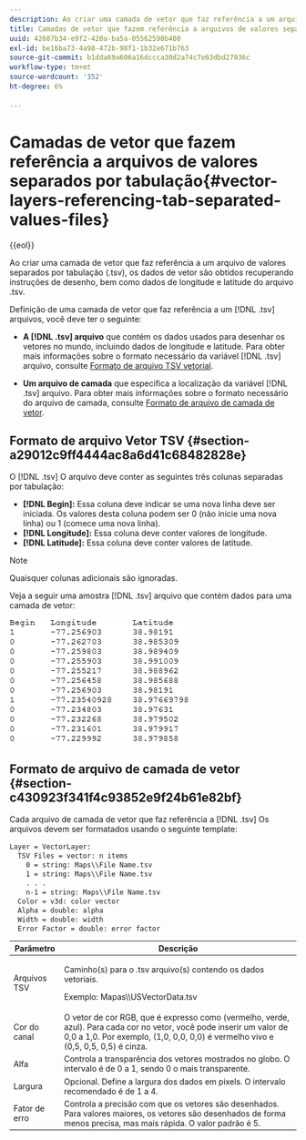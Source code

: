 ```yaml
---
description: Ao criar uma camada de vetor que faz referência a um arquivo de valores separados por tabulação (.tsv), os dados de vetor são obtidos recuperando instruções de desenho, bem como dados de longitude e latitude do arquivo .tsv.
title: Camadas de vetor que fazem referência a arquivos de valores separados por tabulação
uuid: 42607b34-e9f2-420a-ba5a-05562598b480
exl-id: be16ba73-4a98-472b-98f1-1b32e671b763
source-git-commit: b1dda69a606a16dccca30d2a74c7e63dbd27936c
workflow-type: tm+mt
source-wordcount: '352'
ht-degree: 6%

---
```


# Camadas de vetor que fazem referência a arquivos de valores separados por tabulação{#vector-layers-referencing-tab-separated-values-files}

{{eol}}

Ao criar uma camada de vetor que faz referência a um arquivo de valores separados por tabulação (.tsv), os dados de vetor são obtidos recuperando instruções de desenho, bem como dados de longitude e latitude do arquivo .tsv.

Definição de uma camada de vetor que faz referência a um [!DNL .tsv] arquivos, você deve ter o seguinte:

* **A [!DNL .tsv] arquivo** que contém os dados usados para desenhar os vetores no mundo, incluindo dados de longitude e latitude. Para obter mais informações sobre o formato necessário da variável [!DNL .tsv] arquivo, consulte [Formato de arquivo TSV vetorial](../../../../home/c-geo-oview/c-wk-img-lyrs/c-wk-vctr-lyrs/c-tab-sep-val-files.md#section-a29012c9ff4444ac8a6d41c68482828e).

* **Um arquivo de camada** que especifica a localização da variável [!DNL .tsv] arquivo. Para obter mais informações sobre o formato necessário do arquivo de camada, consulte [Formato de arquivo de camada de vetor](../../../../home/c-geo-oview/c-wk-img-lyrs/c-wk-vctr-lyrs/c-tab-sep-val-files.md#section-c430923f341f4c93852e9f24b61e82bf).

## Formato de arquivo Vetor TSV {#section-a29012c9ff4444ac8a6d41c68482828e}

O [!DNL .tsv] O arquivo deve conter as seguintes três colunas separadas por tabulação:

* **[!DNL Begin]:** Essa coluna deve indicar se uma nova linha deve ser iniciada. Os valores desta coluna podem ser 0 (não inicie uma nova linha) ou 1 (comece uma nova linha).
* **[!DNL Longitude]:** Essa coluna deve conter valores de longitude.
* **[!DNL Latitude]:** Essa coluna deve conter valores de latitude.

>[!NOTE]
>
>Quaisquer colunas adicionais são ignoradas.

Veja a seguir uma amostra [!DNL .tsv] arquivo que contém dados para uma camada de vetor:

![](assets/tsv_vectorlayer.png)

## Formato de arquivo de camada de vetor {#section-c430923f341f4c93852e9f24b61e82bf}

Cada arquivo de camada de vetor que faz referência a [!DNL .tsv] Os arquivos devem ser formatados usando o seguinte template:

```
Layer = VectorLayer:
  TSV Files = vector: n items
    0 = string: Maps\\File Name.tsv
    1 = string: Maps\\File Name.tsv
    . . .
    n-1 = string: Maps\\File Name.tsv
  Color = v3d: color vector
  Alpha = double: alpha
  Width = double: width
  Error Factor = double: error factor
```

<table id="table_152F73536AB9403AB43854B81D6A9A15"> 
 <thead> 
  <tr> 
   <th colname="col1" class="entry"> Parâmetro </th> 
   <th colname="col2" class="entry"> Descrição </th> 
  </tr> 
 </thead>
 <tbody> 
  <tr> 
   <td colname="col1"> Arquivos TSV </td> 
   <td colname="col2"> <p>Caminho(s) para o <span class="filepath"> .tsv</span> arquivo(s) contendo os dados vetoriais. </p> <p>Exemplo: <span class="filepath"> Mapas\\USVectorData.tsv</span> </p> </td> 
  </tr> 
  <tr> 
   <td colname="col1"> Cor do canal </td> 
   <td colname="col2"> O vetor de cor RGB, que é expresso como (vermelho, verde, azul). Para cada cor no vetor, você pode inserir um valor de 0,0 a 1,0. Por exemplo, (1,0, 0,0, 0,0) é vermelho vivo e (0,5, 0,5, 0,5) é cinza. </td> 
  </tr> 
  <tr> 
   <td colname="col1"> Alfa </td> 
   <td colname="col2"> Controla a transparência dos vetores mostrados no globo. O intervalo é de 0 a 1, sendo 0 o mais transparente. </td> 
  </tr> 
  <tr> 
   <td colname="col1"> Largura </td> 
   <td colname="col2"> Opcional. Define a largura dos dados em pixels. O intervalo recomendado é de 1 a 4. </td> 
  </tr> 
  <tr> 
   <td colname="col1"> Fator de erro </td> 
   <td colname="col2"> Controla a precisão com que os vetores são desenhados. Para valores maiores, os vetores são desenhados de forma menos precisa, mas mais rápida. O valor padrão é 5. </td> 
  </tr> 
 </tbody> 
</table>
